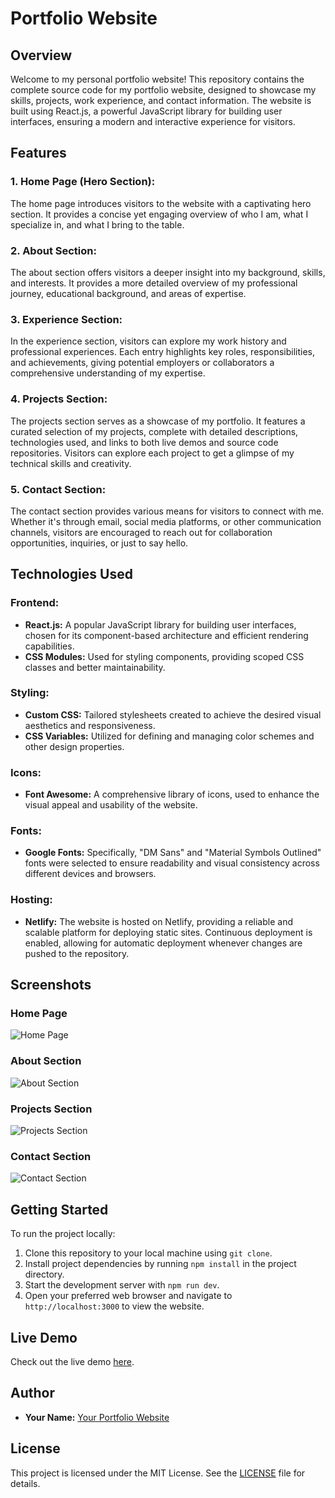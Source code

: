 # Portfolio Website

## Overview

Welcome to my personal portfolio website! This repository contains the complete source code for my portfolio website, designed to showcase my skills, projects, work experience, and contact information. The website is built using React.js, a powerful JavaScript library for building user interfaces, ensuring a modern and interactive experience for visitors.

## Features

### 1. Home Page (Hero Section):
The home page introduces visitors to the website with a captivating hero section. It provides a concise yet engaging overview of who I am, what I specialize in, and what I bring to the table.

### 2. About Section:
The about section offers visitors a deeper insight into my background, skills, and interests. It provides a more detailed overview of my professional journey, educational background, and areas of expertise.

### 3. Experience Section:
In the experience section, visitors can explore my work history and professional experiences. Each entry highlights key roles, responsibilities, and achievements, giving potential employers or collaborators a comprehensive understanding of my expertise.

### 4. Projects Section:
The projects section serves as a showcase of my portfolio. It features a curated selection of my projects, complete with detailed descriptions, technologies used, and links to both live demos and source code repositories. Visitors can explore each project to get a glimpse of my technical skills and creativity.

### 5. Contact Section:
The contact section provides various means for visitors to connect with me. Whether it's through email, social media platforms, or other communication channels, visitors are encouraged to reach out for collaboration opportunities, inquiries, or just to say hello.

## Technologies Used

### Frontend:
- **React.js:** A popular JavaScript library for building user interfaces, chosen for its component-based architecture and efficient rendering capabilities.
- **CSS Modules:** Used for styling components, providing scoped CSS classes and better maintainability.

### Styling:
- **Custom CSS:** Tailored stylesheets created to achieve the desired visual aesthetics and responsiveness.
- **CSS Variables:** Utilized for defining and managing color schemes and other design properties.

### Icons:
- **Font Awesome:** A comprehensive library of icons, used to enhance the visual appeal and usability of the website.

### Fonts:
- **Google Fonts:** Specifically, "DM Sans" and "Material Symbols Outlined" fonts were selected to ensure readability and visual consistency across different devices and browsers.

### Hosting:
- **Netlify:** The website is hosted on Netlify, providing a reliable and scalable platform for deploying static sites. Continuous deployment is enabled, allowing for automatic deployment whenever changes are pushed to the repository.

## Screenshots

### Home Page
![Home Page](/screenshots/home.png)

### About Section
![About Section](/screenshots/about.png)

### Projects Section
![Projects Section](/screenshots/projects.png)

### Contact Section
![Contact Section](/screenshots/contact.png)

## Getting Started

To run the project locally:

1. Clone this repository to your local machine using `git clone`.
2. Install project dependencies by running `npm install` in the project directory.
3. Start the development server with `npm run dev`.
4. Open your preferred web browser and navigate to `http://localhost:3000` to view the website.

## Live Demo

Check out the live demo [here](https://your-portfolio-live-demo-url.com).

## Author

- **Your Name:** [Your Portfolio Website](https://your-portfolio-url.com)

## License

This project is licensed under the MIT License. See the [LICENSE](LICENSE) file for details. 
